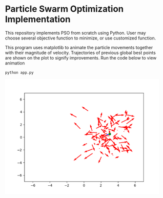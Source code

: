 # Particle Swarm Optimization Implementation

This repository implements PSO from scratch using Python. 
User may choose several objective function to minimize, or use customized function. 

This program uses matplotlib to animate the particle movements together with their magnitude of velocity. 
Trajectories of previous global best points are shown on the plot to signify improvements.
Run the code below to view animation
```
python app.py
```

![Swarm Visualization](./currentSwarm.png)